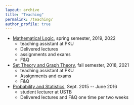 ```yaml
---
layout: archive
title: "Teaching"
permalink: /teaching/
author_profile: true
---
```


<!-- {% include base_path %}

{% for post in site.teaching reversed %}
  {% include archive-single.html %}
{% endfor %} -->

- <u>Mathematical Logic</u>, spring semester, 2019, 2022
  - teaching assistant at PKU 
  - Delivered lectures
  - assignments and exams 
  - F&Q 
- <u>Set Theory and Graph Theory</u>, fall semester, 2018, 2021
  - teaching assistant at PKU
  - Assignments and exams
  - F&Q
- <u>Probability and Statistics</u>, Sept. 2015 -- June 2016
  - student lecturer at USTB
  - Delivered lectures and F&Q one time per two weeks
